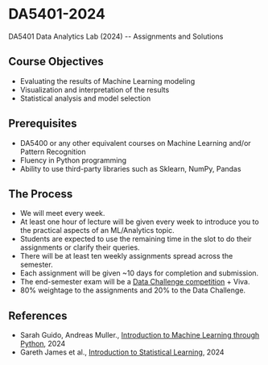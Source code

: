 # DA5401-2024
DA5401 Data Analytics Lab (2024) -- Assignments and Solutions

## Course Objectives
* Evaluating the results of Machine Learning modeling
* Visualization and interpretation of the results
* Statistical analysis and model selection

## Prerequisites
* DA5400 or any other equivalent courses on Machine Learning and/or Pattern Recognition
* Fluency in Python programming
* Ability to use third-party libraries such as Sklearn, NumPy, Pandas

## The Process
* We will meet every week. 
* At least one hour of lecture will be given every week to introduce you to the practical aspects of an ML/Analytics topic.
* Students are expected to use the remaining time in the slot to do their assignments or clarify their queries.
* There will be at least ten weekly assignments spread across the semester.
* Each assignment will be given ~10 days for completion and submission.
* The end-semester exam will be a [Data Challenge competition](https://www.kaggle.com/competitions/da5401-2024-ml-challenge) + Viva.
* 80% weightage to the assignments and 20% to the Data Challenge.

## References
* Sarah Guido, Andreas Muller., [Introduction to Machine Learning through Python](https://duchesnay.github.io/pystatsml/), 2024
* Gareth James et al., [Introduction to Statistical Learning](https://www.statlearning.com/), 2024
